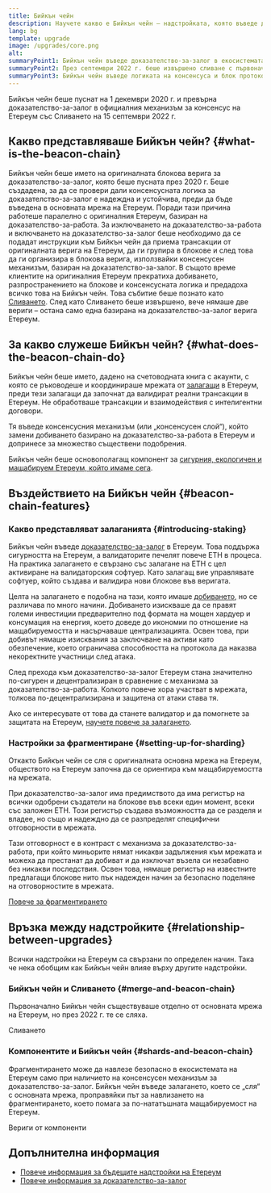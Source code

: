 ```yaml
---
title: Бийкън чейн
description: Научете какво е Бийкън чейн – надстройката, която въведе доказателство-за-залог в Eтереум.
lang: bg
template: upgrade
image: /upgrades/core.png
alt: 
summaryPoint1: Бийкън чейн въведе доказателство-за-залог в екосистемата на Eтереум.
summaryPoint2: През септември 2022 г. беше извършено сливане с първоначалното доказателство-за-работа на Eтереум.
summaryPoint3: Бийкън чейн въведе логиката на консенсуса и блок протокола тип „разпространение на клюки“, който осигурява Eтереум в момента.
---
```


<UpgradeStatus isShipped dateKey="page-upgrades:page-upgrades-beacon-date">
  Бийкън чейн беше пуснат на 1 декември 2020 г. и превърна доказателство-за-залог в официалния механизъм за консенсус на Eтереум със Сливането на 15 септември 2022 г.
</UpgradeStatus>

## Какво представляваше Бийкън чейн? {#what-is-the-beacon-chain}

Бийкън чейн беше името на оригиналната блокова верига за доказателство-за-залог, която беше пусната през 2020 г. Беше създадена, за да се провери дали консенсусната логика за доказателство-за-залог е надеждна и устойчива, преди да бъде въведена в основната мрежа на Eтереум. Поради тази причина работеше паралелно с оригиналния Eтереум, базиран на доказателство-за-работа. За изключването на доказателство-за-работа и включването на доказателство-за-залог беше необходимо да се подадат инструкции към Бийкън чейн да приема трансакции от оригиналната верига на Eтереум, да ги групира в блокове и след това да ги организира в блокова верига, използвайки консенсусен механизъм, базиран на доказателство-за-залог. В същото време клиентите на оригиналния Eтереум прекратиха добиването, разпространението на блокове и консенсусната логика и предадоха всичко това на Бийкън чейн. Това събитие беше познато като [Сливането](/roadmap/merge/). След като Сливането беше извършено, вече нямаше две вериги – остана само една базирана на доказателство-за-залог верига Eтереум.

## За какво служеше Бийкън чейн? {#what-does-the-beacon-chain-do}

Бийкън чейн беше името, дадено на счетоводната книга с акаунти, с която се ръководеше и координираше мрежата от [залагащи](/staking/) в Eтереум, преди тези залагащи да започнат да валидират реални трансакции в Eтереум. Не обработваше трансакции и взаимодействия с интелигентни договори.

Тя въведе консенсусния механизъм (или „консенсусен слой“), който замени добиването базирано на доказателство-за-работа в Eтереум и допринесе за множество съществени подобрения.

Бийкън чейн беше основополагащ компонент за [сигурния, екологичен и мащабируем Eтереум, който имаме сега](/roadmap/vision/).

## Въздействието на Бийкън чейн {#beacon-chain-features}

### Какво представляват залаганията {#introducing-staking}

Бийкън чейн въведе [доказателство-за-залог](/developers/docs/consensus-mechanisms/pos/) в Eтереум. Това поддържа сигурността на Eтереум, а валидаторите печелят повече ETH в процеса. На практика залагането е свързано със залагане на ETH с цел активиране на валидаторския софтуер. Като залагащ вие управлявате софтуер, който създава и валидира нови блокове във веригата.

Целта на залагането е подобна на тази, която имаше [добиването](/developers/docs/consensus-mechanisms/pow/mining/), но се различава по много начини. Добиването изискваше да се правят големи инвестиции предварително под формата на мощен хардуер и консумация на енергия, което доведе до икономии по отношение на мащабируемостта и насърчаваше централизацията. Освен това, при добивът нямаше изисквания за заключване на активи като обезпечение, което ограничава способността на протокола да наказва некоректните участници след атака.

След прехода към доказателство-за-залог Eтереум стана значително по-сигурен и децентрализиран в сравнение с механизма за доказателство-за-работа. Колкото повече хора участват в мрежата, толкова по-децентрализирана и защитена от атаки става тя.

<InfoBanner emoji=":money_bag:">
  Ако се интересувате от това да станете валидатор и да помогнете за защитата на Eтереум, <a href="/staking/">научете повече за залагането</a>.
</InfoBanner>

### Настройки за фрагментиране {#setting-up-for-sharding}

Откакто Бийкън чейн се сля с оригиналната основна мрежа на Eтереум, обществото на Eтереум започна да се ориентира към мащабируемостта на мрежата.

При доказателство-за-залог има предимството да има регистър на всички одобрени създатели на блокове във всеки един момент, всеки със заложен ETH. Този регистър създава възможността да се разделя и владее, но също и надеждно да се разпределят специфични отговорности в мрежата.

Тази отговорност е в контраст с механизма за доказателство-за-работа, при който миньорите нямат никакви задължения към мрежата и можеха да престанат да добиват и да изключат възела си незабавно без никакви последствия. Освен това, нямаше регистър на известните предлагащи блокове нито пък надежден начин за безопасно поделяне на отговорностите в мрежата.

[Повече за фрагментирането](/roadmap/danksharding/)

## Връзка между надстройките {#relationship-between-upgrades}

Всички надстройки на Eтереум са свързани по определен начин. Така че нека обобщим как Бийкън чейн влияе върху другите надстройки.

### Бийкън чейн и Сливането {#merge-and-beacon-chain}

Първоначално Бийкън чейн съществуваше отделно от основната мрежа на Eтереум, но през 2022 г. те се сляха.

<ButtonLink to="/roadmap/merge/">
  Сливането
</ButtonLink>

### Компонентите и Бийкън чейн {#shards-and-beacon-chain}

Фрагментирането може да навлезе безопасно в екосистемата на Eтереум само при наличието на консенсусен механизъм за доказателство-за-залог. Бийкън чейн въведе залагането, което се „сля“ с основната мрежа, проправяйки път за навлизането на фрагментирането, което помага за по-нататъшната мащабируемост на Eтереум.

<ButtonLink to="/roadmap/danksharding/">
  Вериги от компоненти
</ButtonLink>

## Допълнителна информация

- [Повече информация за бъдещите надстройки на Eтереум](/roadmap/vision)
- [Повече информация за доказателство-за-залог](/developers/docs/consensus-mechanisms/pos)
